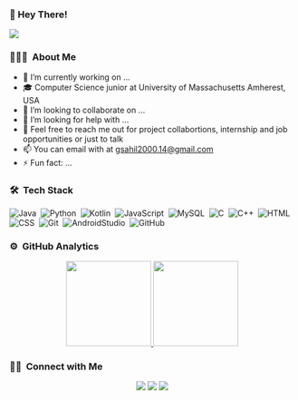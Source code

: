 
### 👋 Hey There!
![](https://komarev.com/ghpvc/?username=sahilgupta17&color=blue&label=Profile+Views)
<!--
**sahilgupta17/sahilgupta17** is a ✨ _special_ ✨ repository because its `README.md` (this file) appears on your GitHub profile.
-->
### 👨🏻‍💻 &nbsp;About Me

- 🔭 I’m currently working on ...
- 🎓 Computer Science junior at University of Massachusetts Amherest, USA
- 👯 I’m looking to collaborate on ...
- 🤔 I’m looking for help with ...
- 💬 Feel free to reach me out for project collabortions, internship  and job opportunities or just to talk
- 📫 You can email with at gsahil2000.14@gmail.com
- ⚡ Fun fact: ...

### 🛠 &nbsp;Tech Stack

![Java](https://img.shields.io/badge/-Java-000231?style=flat&logo=Java&logoColor=orange)&nbsp;
![Python](https://img.shields.io/badge/-Python-000231?style=flat&logo=python)&nbsp;
![Kotlin](https://img.shields.io/badge/-Kotlin-000231?style=flat&logo=kotlin)&nbsp;
![JavaScript](https://img.shields.io/badge/-JavaScript-000231?style=flat&logo=javascript)&nbsp;
![MySQL](https://img.shields.io/badge/-MySQL-000231?style=flat&logo=mysql)&nbsp;
![C](https://img.shields.io/badge/-C-000231?style=flat&logo=C&logoColor=A8B9CC)&nbsp;
![C++](https://img.shields.io/badge/-C++-000231?style=flat&logo=C%2B%2B&logoColor=00599C)&nbsp;
![HTML](https://img.shields.io/badge/-HTML-000231?style=flat&logo=HTML5)&nbsp;
![CSS](https://img.shields.io/badge/-CSS-000231?style=flat&logo=CSS3&logoColor=1572B6)&nbsp;
![Git](https://img.shields.io/badge/-Git-000231?style=flat&logo=git)&nbsp;
![AndroidStudio](https://img.shields.io/badge/-Android%20Studio-000231?style=flat&logo=androidstudio)&nbsp;
![GitHub](https://img.shields.io/badge/-GitHub-000231?style=flat&logo=github)&nbsp;

### ⚙️ &nbsp;GitHub Analytics

<p align="center">
<a href="https://github.com/sahilgupta17">
  <img height="150em" src="https://github-readme-stats-eight-theta.vercel.app/api?username=sahilgupta17&show_icons=true&theme=algolia&include_all_commits=true&count_private=true"/>
  <img height="150em" src="https://github-readme-stats-eight-theta.vercel.app/api/top-langs/?username=sahilgupta17&layout=compact&langs_count=8&theme=algolia"/>
</a>
</p>

### 🤝🏻 &nbsp;Connect with Me

<p align="center">
<a href="https://linkedin.com/in/sahilgupta17"><img src="https://img.shields.io/badge/-sahilgupta17-blue?style=flat&logo=Linkedin&logoColor=white"/></a>
<a href="mailto:gsahil2000.14@gmail.com"><img src="https://img.shields.io/badge/-gsahil2000.14@gmail.com-b02525?style=flat&logo=Gmail&logoColor=white"/></a>
<a href="https://instagram.com/sahilgupta_17"><img src="https://img.shields.io/badge/-@sahilgupta__17-8a3ab9?style=flat&logo=Instagram&logoColor=white"/></a>
</p>

<!-- <a href="https://www.linkedin.com/in/gourav-rusiya-52973b73/">
    <img align="left" alt="G R | Linkedin" width="24px" src="https://github.com/GouravRusiya30/GouravRusiya30/blob/master/Assets/Linkedin.svg" />
  </a>
  <a href="https://twitter.com/GRusiya">
    <img align="left" alt="G R | Twitter" width="26px" src="https://github.com/GouravRusiya30/GouravRusiya30/blob/master/Assets/Twitter.svg" />
  </a>
  <a href="https://www.instagram.com/sahilgupta_17/">
    <img align="left" alt="G R | Instagram" width="24px" src="https://github.com/GouravRusiya30/GouravRusiya30/blob/master/Assets/Instagram.svg" />
  </a>
  <a href="mailto:gouravrusiya.lnct@gmail.com">
    <img align="left" alt="G R | Gmail" width="26px" src="https://github.com/GouravRusiya30/GouravRusiya30/blob/master/Assets/Gmail.svg" />
  </a> -->

